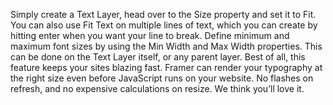 Simply create a Text Layer, head over to the Size property and set it to Fit. You can also use Fit Text on multiple lines of text, which you can create by hitting enter when you want your line to break. Define minimum and maximum font sizes by using the Min Width and Max Width properties. This can be done on the Text Layer itself, or any parent layer. Best of all, this feature keeps your sites blazing fast. Framer can render your typography at the right size even before JavaScript runs on your website. No flashes on refresh, and no expensive calculations on resize. We think you’ll love it.
